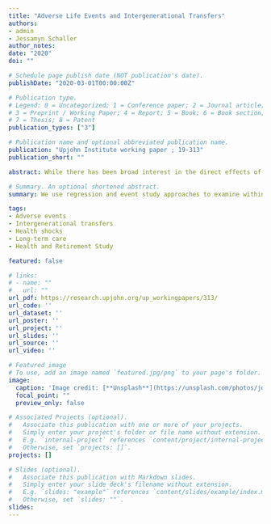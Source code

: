 ```yaml
---
title: "Adverse Life Events and Intergenerational Transfers"
authors:
- admin
- Jessamyn Schaller
author_notes:
date: "2020"
doi: ""

# Schedule page publish date (NOT publication's date).
publishDate: "2020-03-01T00:00:00Z"

# Publication type.
# Legend: 0 = Uncategorized; 1 = Conference paper; 2 = Journal article;
# 3 = Preprint / Working Paper; 4 = Report; 5 = Book; 6 = Book section;
# 7 = Thesis; 8 = Patent
publication_types: ["3"]

# Publication name and optional abbreviated publication name.
publication: "Upjohn Institute working paper ; 19-313"
publication_short: ""

abstract: While there has been broad interest in the direct effects of major life events on older households that experience them, little attention has been paid to the intergenerational transmission of those effects—how negative shocks in parents’ households affect the outcomes of their adult children—or to the role that grown children play in helping their parents to recover from adverse events. We use regression and event study approaches to examine within-family changes in monetary transfers and informal care following wealth loss, involuntary job displacement, spousal death, and health shocks in retirement-aged households. We find that giving to adult children is responsive to changes in parents’ wealth and earned income. We document large reductions in the likelihood of making financial transfers to children following wealth loss and job displacement, particularly in households with low accumulated wealth. We also find that parents increase their transfers following spousal death and reduce them with the onset of disability or poor health. We find that upstream transfers are also responsive to life events—children, particularly those with low-wealth parents, increase their financial transfers and in-kind assistance following adverse shocks in their parents’ households."

# Summary. An optional shortened abstract.
summary: We use regression and event study approaches to examine within-family changes in monetary transfers and informal care following wealth loss, involuntary job displacement, spousal death, and health shocks in retirement-aged households.

tags:
- Adverse events
- Intergenerational transfers
- Health shocks
- Long-term care
- Health and Retirement Study

featured: false

# links:
# - name: ""
#   url: ""
url_pdf: https://research.upjohn.org/up_workingpapers/313/
url_code: ''
url_dataset: ''
url_poster: ''
url_project: ''
url_slides: ''
url_source: ''
url_video: ''

# Featured image
# To use, add an image named `featured.jpg/png` to your page's folder.
image:
  caption: 'Image credit: [**Unsplash**](https://unsplash.com/photos/jdD8gXaTZsc)'
  focal_point: ""
  preview_only: false

# Associated Projects (optional).
#   Associate this publication with one or more of your projects.
#   Simply enter your project's folder or file name without extension.
#   E.g. `internal-project` references `content/project/internal-project/index.md`.
#   Otherwise, set `projects: []`.
projects: []

# Slides (optional).
#   Associate this publication with Markdown slides.
#   Simply enter your slide deck's filename without extension.
#   E.g. `slides: "example"` references `content/slides/example/index.md`.
#   Otherwise, set `slides: ""`.
slides:
---
```


<!-- {{% alert note %}}
Click the *Cite* button above to demo the feature to enable visitors to import publication metadata into their reference management software.
{{% /alert %}}

{{% alert note %}}
Click the *Slides* button above to demo Academic's Markdown slides feature.
{{% /alert %}} -->

<!-- Supplementary notes can be added here, including [code and math](https://sourcethemes.com/academic/docs/writing-markdown-latex/). -->
